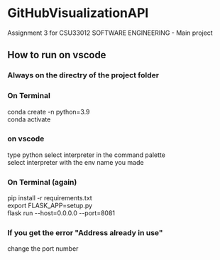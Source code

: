 # GitHubVisualizationAPI
Assignment 3 for CSU33012 SOFTWARE ENGINEERING - Main project

## How to run on vscode

### Always on the directry of the project folder

### On Terminal　　
  conda create -n <env name you want to make> python=3.9  
  conda activate <env name you jast made>  

### on vscode　　
  type python select interpreter in the command palette  
  select interpreter with the env name you made  
  
### On Terminal (again)　　
  pip install -r requirements.txt  
  export FLASK_APP=setup.py  
  flask run --host=0.0.0.0 --port=8081  
  
### If you get the error "Address already in use"　　
  change the port number  
